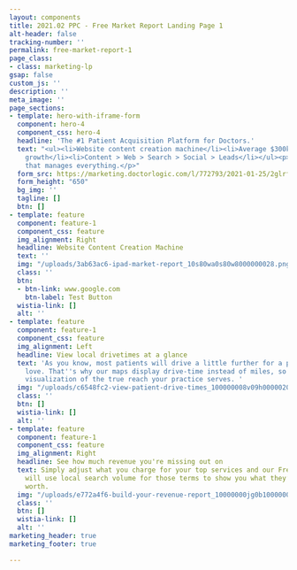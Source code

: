 ```yaml
---
layout: components
title: 2021.02 PPC - Free Market Report Landing Page 1
alt-header: false
tracking-number: ''
permalink: free-market-report-1
page_class:
- class: marketing-lp
gsap: false
custom_js: ''
description: ''
meta_image: ''
page_sections:
- template: hero-with-iframe-form
  component: hero-4
  component_css: hero-4
  headline: 'The #1 Patient Acquisition Platform for Doctors.'
  text: "<ul><li>Website content creation machine</li><li>Average $300k in practice
    growth</li><li>Content > Web > Search > Social > Leads</li></ul><p>One platform
    that manages everything.</p>"
  form_src: https://marketing.doctorlogic.com/l/772793/2021-01-25/2glrfp
  form_height: "650"
  bg_img: ''
  tagline: []
  btn: []
- template: feature
  component: feature-1
  component_css: feature
  img_alignment: Right
  headline: Website Content Creation Machine
  text: ''
  img: "/uploads/3ab63ac6-ipad-market-report_10s80wa0s80w8000000028.png"
  class: ''
  btn:
  - btn-link: www.google.com
    btn-label: Test Button
  wistia-link: []
  alt: ''
- template: feature
  component: feature-1
  component_css: feature
  img_alignment: Left
  headline: View local drivetimes at a glance
  text: 'As you know, most patients will drive a little further for a practice they
    love. That''s why our maps display drive-time instead of miles, so you get a better
    visualization of the true reach your practice serves. '
  img: "/uploads/c6548fc2-view-patient-drive-times_100000008v09h000002028.png"
  class: ''
  btn: []
  wistia-link: []
  alt: ''
- template: feature
  component: feature-1
  component_css: feature
  img_alignment: Right
  headline: See how much revenue you're missing out on
  text: Simply adjust what you charge for your top services and our Free Market Analysis
    will use local search volume for those terms to show you what they’re actually
    worth.
  img: "/uploads/e772a4f6-build-your-revenue-report_10000000jg0b1000000028.png"
  class: ''
  btn: []
  wistia-link: []
  alt: ''
marketing_header: true
marketing_footer: true

---
```

